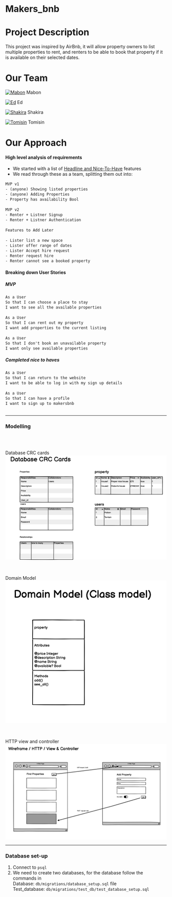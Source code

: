 # Makers_bnb

# Project Description

This project was inspired by AirBnb, it will allow property owners to list multiple properties to rent, and renters to be able to book that property if it is available on their selected dates.

# Our Team

[![Mabon](https://img.icons8.com/nolan/25/github.png)](https://github.com/Maby0) Mabon

[![Ed](https://img.icons8.com/nolan/25/github.png)](https://github.com/EMDevelop) Ed

[![Shakira](https://img.icons8.com/nolan/25/github.png)](https://github.com/rhianeKobar) Shakira

[![Tomisin](https://img.icons8.com/nolan/25/github.png)](https://github.com/TomisinJ) Tomisin

# Our Approach

#### High level analysis of requirements

- We started with a list of [Headline and Nice-To-Have](https://github.com/adam-p/markdown-here/wiki/Markdown-Cheatsheet) features
- We read through these as a team, splitting them out into:

```
MVP v1
- (anyone) Showing listed properties
- (anyone) Adding Properties
- Property has availability Bool

MVP v2
- Renter + Listner Signup
- Renter + Listner Authentication

Features to Add Later

- Lister list a new space
- Lister offer range of dates
- Lister Accept hire request
- Renter request hire
- Renter cannot see a booked property
```

#### Breaking down User Stories

##### MVP

```
As a User
So that I can choose a place to stay
I want to see all the available properties

As a User
So that I can rent out my property
I want add properties to the current listing

As a User
So that I don't book an unavailable property
I want only see available properties
```

##### Completed nice to haves

```
As a User
So that I can return to the website
I want to be able to log in with my sign up details

As a User
So that I can have a profile
I want to sign up to makersbnb


```
-----
### Modelling
<br><br>

Database CRC cards![Database CRC cards](images/db_crc_cards.png) 

<br>

Domain Model![Domain Model](images/Domain_model.png) 

<br>

HTTP view and controller![HTTP view and controller](images/view_and_controller.png) 
<br>

------

### Database set-up

1. Connect to `psql`
2. We need to create two databases, for the database follow the commands in <br> Database: `db/migrations/database_setup.sql` file<br>
Test_database: `db/migrations/test_db/test_database_setup.sql`
